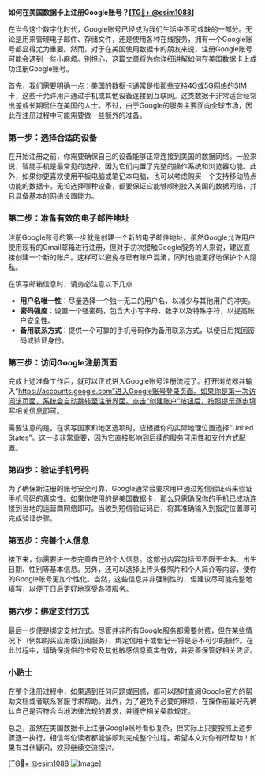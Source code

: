 **如何在美国数据卡上注册Google账号？[[TG💪+ @esim1088](https://t.me/s/esim1088)]**

在当今这个数字化时代，Google账号已经成为我们生活中不可或缺的一部分。无论是用来管理电子邮件、存储文件，还是使用各种在线服务，拥有一个Google账号都显得尤为重要。然而，对于在美国使用数据卡的朋友来说，注册Google账号可能会遇到一些小麻烦。别担心，这篇文章将为你详细讲解如何在美国数据卡上成功注册Google账号。

首先，我们需要明确一点：美国的数据卡通常是指那些支持4G或5G网络的SIM卡，这些卡允许用户通过手机或其他设备连接到互联网。这类数据卡非常适合经常出差或长期居住在美国的人士。不过，由于Google的服务主要面向全球市场，因此在注册过程中可能需要做一些额外的准备。

### 第一步：选择合适的设备

在开始注册之前，你需要确保自己的设备能够正常连接到美国的数据网络。一般来说，智能手机是最常见的选择，因为它们内置了完整的操作系统和浏览器功能。此外，如果你更喜欢使用平板电脑或笔记本电脑，也可以考虑购买一个支持移动热点功能的数据卡。无论选择哪种设备，都要保证它能够顺利接入美国的数据网络，并且具备基本的网络设置能力。

### 第二步：准备有效的电子邮件地址

注册Google账号的第一步就是创建一个新的电子邮件地址。虽然Google允许用户使用现有的Gmail邮箱进行注册，但对于初次接触Google服务的人来说，建议直接创建一个新的账户。这样可以避免与已有账户混淆，同时也能更好地保护个人隐私。

在填写邮箱信息时，请务必注意以下几点：

- **用户名唯一性**：尽量选择一个独一无二的用户名，以减少与其他用户的冲突。
- **密码强度**：设置一个强密码，包含大小写字母、数字以及特殊字符，以提高账户安全性。
- **备用联系方式**：提供一个可靠的手机号码作为备用联系方式，以便日后找回密码或验证身份。

### 第三步：访问Google注册页面

完成上述准备工作后，就可以正式进入Google账号注册流程了。打开浏览器并输入“https://accounts.google.com”进入Google账号登录页面。如果你是第一次访问该页面，系统会自动跳转至注册界面。点击“创建账户”按钮后，按照提示逐步填写相关信息即可。

需要注意的是，在填写国家和地区选项时，应根据你的实际地理位置选择“United States”。这一步非常重要，因为它直接影响到后续的服务可用性和支付方式配置。

### 第四步：验证手机号码

为了确保新注册的账号安全可靠，Google通常会要求用户通过短信验证码来验证手机号码的真实性。如果你使用的是美国数据卡，那么只需确保你的手机已成功连接到当地的运营商网络即可。当收到短信验证码后，将其准确输入到指定位置即可完成验证步骤。

### 第五步：完善个人信息

接下来，你需要进一步完善自己的个人信息。这部分内容包括但不限于全名、出生日期、性别等基本信息。另外，还可以选择上传头像照片和个人简介等内容，使你的Google账号更加个性化。当然，这些信息并非强制性的，但建议尽可能完整地填写，以便于日后更好地享受各项服务。

### 第六步：绑定支付方式

最后一步便是绑定支付方式。尽管并非所有Google服务都需要付费，但在某些情况下（例如购买应用或订阅服务），绑定信用卡或借记卡将是必不可少的操作。在此过程中，请确保提供的卡号及其他敏感信息真实有效，并妥善保管好相关凭证。

### 小贴士

在整个注册过程中，如果遇到任何问题或困惑，都可以随时查阅Google官方的帮助文档或者联系客服寻求帮助。此外，为了避免不必要的麻烦，在操作前最好先确认自己是否符合当地法律法规的要求，并遵守相关条款规定。

总之，虽然在美国数据卡上注册Google账号看似复杂，但实际上只要按照上述步骤逐一执行，相信每位读者都能够顺利完成整个过程。希望本文对你有所帮助！如果有其他疑问，欢迎继续交流探讨。

[[TG💪+ @esim1088](https://t.me/s/esim1088) ![Image](https://i.postimg.cc/4NQfJmqS/Snipaste-2025-05-13-00-14-12.png)]
